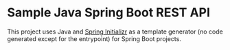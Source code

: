 # Sample Java Spring Boot REST API

This project uses Java and [Spring Initializr](https://start.spring.io/) as a template generator (no code generated except for the entrypoint) for Spring Boot projects.
